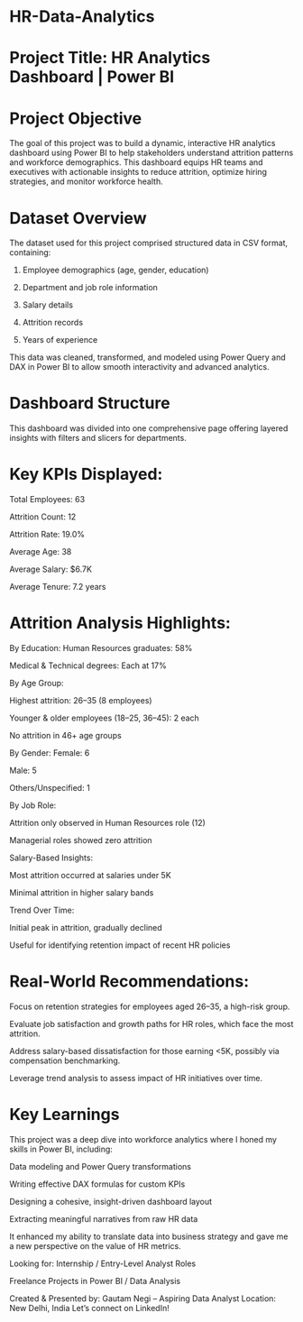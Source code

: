 # HR-Data-Analytics
# Project Title: HR Analytics Dashboard | Power BI
# Project Objective
The goal of this project was to build a dynamic, interactive HR analytics dashboard using Power BI to help stakeholders understand attrition patterns and workforce demographics. This dashboard equips HR teams and executives with actionable insights to reduce attrition, optimize hiring strategies, and monitor workforce health.

# Dataset Overview
The dataset used for this project comprised structured data in CSV format, containing:

1. Employee demographics (age, gender, education)

2. Department and job role information

3. Salary details

4. Attrition records

5. Years of experience

This data was cleaned, transformed, and modeled using Power Query and DAX in Power BI to allow smooth interactivity and advanced analytics.

# Dashboard Structure
This dashboard was divided into one comprehensive page offering layered insights with filters and slicers for departments.

# Key KPIs Displayed:
Total Employees: 63

Attrition Count: 12

Attrition Rate: 19.0%

Average Age: 38

Average Salary: $6.7K

Average Tenure: 7.2 years

# Attrition Analysis Highlights:

By Education:
Human Resources graduates: 58%

Medical & Technical degrees: Each at 17%

By Age Group:

Highest attrition: 26–35 (8 employees)

Younger & older employees (18–25, 36–45): 2 each

No attrition in 46+ age groups

By Gender:
Female: 6

Male: 5

Others/Unspecified: 1

By Job Role:

Attrition only observed in Human Resources role (12)

Managerial roles showed zero attrition

Salary-Based Insights:

Most attrition occurred at salaries under 5K

Minimal attrition in higher salary bands

Trend Over Time:

Initial peak in attrition, gradually declined

Useful for identifying retention impact of recent HR policies

# Real-World Recommendations:
Focus on retention strategies for employees aged 26–35, a high-risk group.

Evaluate job satisfaction and growth paths for HR roles, which face the most attrition.

Address salary-based dissatisfaction for those earning <5K, possibly via compensation benchmarking.

Leverage trend analysis to assess impact of HR initiatives over time.

# Key Learnings
This project was a deep dive into workforce analytics where I honed my skills in Power BI, including:

Data modeling and Power Query transformations

Writing effective DAX formulas for custom KPIs

Designing a cohesive, insight-driven dashboard layout

Extracting meaningful narratives from raw HR data

It enhanced my ability to translate data into business strategy and gave me a new perspective on the value of HR metrics.

Looking for:
Internship / Entry-Level Analyst Roles

Freelance Projects in Power BI / Data Analysis

Created & Presented by:
Gautam Negi – Aspiring Data Analyst
Location: New Delhi, India
Let’s connect on LinkedIn!
